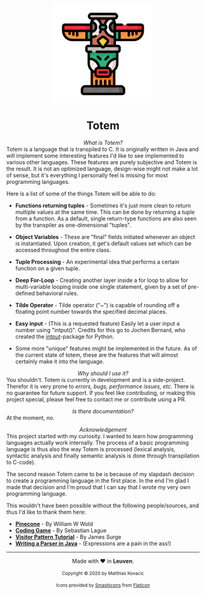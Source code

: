 <dl>
    <div align="center">
        <img src="totem-256.png" alt="Totem Logo">
        <h1>Totem</h1>
    </div>
</dl>
<div align="center">
	<em>What is Totem?</em>
</div>
<div>
Totem is a language that is transpiled to C. It is originally written in Java and will implement some interesting features I'd like to see implemented to various other languages. These features are purely subjective and Totem is the result. It is not an optimized language, design-wise might not make a lot of sense, but it's everything I personally feel is missing for most programming languages.

Here is a list of some of the things Totem will be able to do:

 - **Functions returning tuples** - Sometimes it's just more clean to return multiple values at the same time. This can be done by returning a tuple from a function. As a default, single return-type functions are also seen by the transpiler as one-dimensional "tuples". 
 
 - **Object Variables** - These are "final" fields initiated whenever an object is instantiated. Upon creation, it get's default values set which can be accessed throughout the entire class.
 
 - **Tuple Processing** - An experimental idea that performs a certain function on a given tuple.
 
 - **Deep For-Loop** - Creating another layer inside a for loop to allow for multi-variable looping inside one single statement, given by a set of pre-defined behavioral rules.
 
 - **Tilde Operator** - Tilde operator ("~") is capable of rounding off a floating point number towards the specified decimal places.

 - **Easy input** - (This is a requested feature) Easily let a user input a number using "intput()". Credits for this go to Jochen Bernard, who created the [intput](https://github.com/PolyRocketMatt/intput)-package for Python.
 
 - Some more "unique" features might be implemented in the future. As of the current state of totem, these are the features that will almost certainly make it into the language.

</div>
<p></p>
<div align="center">
	<em>Why should I use it?</em>
</div>
<div>
You shouldn't. Totem is currently in development and is a side-project. Therefor it is very prone to <em>errors, bugs, performance issues, etc</em>. There is no guarantee for future support. If you feel like contributing, or making this project special, please feel free to contact me or contribute using a PR. 
</div>
<p></p>
<div align="center">
	<em>Is there documentation?</em>
</div>
<div>
At the moment, no.
</div>
<p></p>
<div align="center">
	<em>Acknowledgement</em>
</div>
<div>
This project started with my curiosity. I wanted to learn how programming languages actually work internally. The process of a basic programming language is thus also the way Totem is processed (lexical analysis, syntactic analysis and finally semantic analysis is done through transpilation to C-code).

The second reason Totem came to be is because of my slapdash decision to create a programming language in the first place. In the end I'm glad I made that decision and I'm proud that I can say that I wrote my very own programming language.

This wouldn't have been possible without the following people/sources, and thus I'd like to thank them here:

-   **[Pinecone](https://www.freecodecamp.org/news/the-programming-language-pipeline-91d3f449c919/)**  - By William W Wold
-   **[Coding Game](https://www.youtube.com/watch?v=dY6jR52fFWo&t=150s)**  - By Sebastian Lague
-   **[Visitor Pattern Tutorial](https://dzone.com/articles/design-patterns-visitor)**  - By James Surge
-   **[Writing a Parser in Java](http://cogitolearning.co.uk/2013/03/writing-a-parser-in-java-introduction/)**  - (Expressions are a pain in the ass!)
</div>
<p></p>

---

<dl>
    <div>
        <p align="center">
            Made with ❤ in <b>Leuven</b>.
        </p>
        <p align="center">
            <small>Copyright © 2020 by Matthias Kovacic</small>
        </p>
        <p align="center">
            <small>Icons provided by <a href="https://www.flaticon.com/authors/smashicons">Smashicons</a> from <a href="https://www.flaticon.com/">Flaticon</a></small>
        </p>
    </div>
</dl>